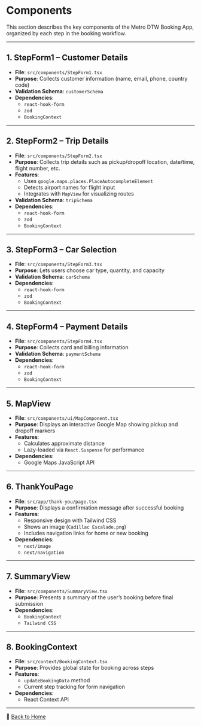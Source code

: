# Components

This section describes the key components of the Metro DTW Booking App, organized by each step in the booking workflow.

---

## 1. StepForm1 – Customer Details

- **File**: `src/components/StepForm1.tsx`
- **Purpose**: Collects customer information (name, email, phone, country code)
- **Validation Schema**: `customerSchema`
- **Dependencies**:
  - `react-hook-form`
  - `zod`
  - `BookingContext`

---

## 2. StepForm2 – Trip Details

- **File**: `src/components/StepForm2.tsx`
- **Purpose**: Collects trip details such as pickup/dropoff location, date/time, flight number, etc.
- **Features**:
  - Uses `google.maps.places.PlaceAutocompleteElement`
  - Detects airport names for flight input
  - Integrates with `MapView` for visualizing routes
- **Validation Schema**: `tripSchema`
- **Dependencies**:
  - `react-hook-form`
  - `zod`
  - `BookingContext`

---

## 3. StepForm3 – Car Selection

- **File**: `src/components/StepForm3.tsx`
- **Purpose**: Lets users choose car type, quantity, and capacity
- **Validation Schema**: `carSchema`
- **Dependencies**:
  - `react-hook-form`
  - `zod`
  - `BookingContext`

---

## 4. StepForm4 – Payment Details

- **File**: `src/components/StepForm4.tsx`
- **Purpose**: Collects card and billing information
- **Validation Schema**: `paymentSchema`
- **Dependencies**:
  - `react-hook-form`
  - `zod`
  - `BookingContext`

---

## 5. MapView

- **File**: `src/components/ui/MapComponent.tsx`
- **Purpose**: Displays an interactive Google Map showing pickup and dropoff markers
- **Features**:
  - Calculates approximate distance
  - Lazy-loaded via `React.Suspense` for performance
- **Dependencies**:
  - Google Maps JavaScript API

---

## 6. ThankYouPage

- **File**: `src/app/thank-you/page.tsx`
- **Purpose**: Displays a confirmation message after successful booking
- **Features**:
  - Responsive design with Tailwind CSS
  - Shows an image (`Cadillac Escalade.png`)
  - Includes navigation links for home or new booking
- **Dependencies**:
  - `next/image`
  - `next/navigation`

---

## 7. SummaryView

- **File**: `src/components/SummaryView.tsx`
- **Purpose**: Presents a summary of the user’s booking before final submission
- **Dependencies**:
  - `BookingContext`
  - `Tailwind CSS`

---

## 8. BookingContext

- **File**: `src/context/BookingContext.tsx`
- **Purpose**: Provides global state for booking across steps
- **Features**:
  - `updateBookingData` method
  - Current step tracking for form navigation
- **Dependencies**:
  - React Context API

---

📌 [Back to Home](README.md)
